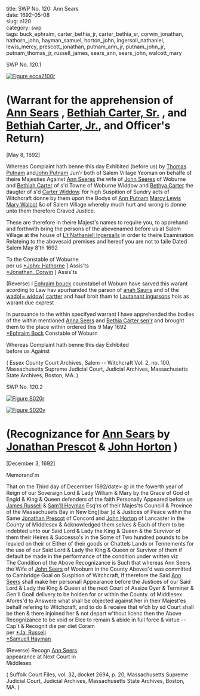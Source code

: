 title: SWP No. 120: Ann Sears  
date: 1692-05-08  
slug: n120  
category: swp  
tags: buck_ephraim, carter_bethia_jr, carter_bethia_sr, corwin_jonathan, hathorn_john, hayman_samuel, horton_john, ingersoll_nathaniel, lewis_mercy, prescott_jonathan, putnam_ann_jr, putnam_john_jr, putnam_thomas_jr, russell_james, sears_ann, sears_john, walcott_mary


<div markdown class="doc" id="n120.1">

<div class="doc_id">SWP No. 120.1</div>


<span markdown class="figure">[![Figure ecca2100r](archives/ecca/thumb/ecca2100r.jpg)](archives/ecca/large/ecca2100r.jpg)</span>

# (Warrant for the apprehension of [Ann Sears](/tag/sears_ann.html) , [Bethiah Carter, Sr.](/tag/carter_bethia_sr.html) , and [Bethiah Carter, Jr.](/tag/carter_bethia_jr.html), and Officer's Return)

[May 8, 1692]

Whereas Complaint hath benne this day Exhibited (before us) by [Thomas Putnam](/tag/putnam_thomas_jr.html) and[John Putnam](/tag/putnam_john_jr.html) Jun'r both of Salem Village Yeoman on behalfe of theire Majesties Against [Ann Seeres](/tag/sears_ann.html) the wife of [John Seeres](/tag/sears_john.html) of Woburne and [Bethiah Carter](/tag/carter_bethia_sr.html) of s'd Towne of Woburne Widdow and [Bethya Carter](/tag/carter_bethia_jr.html) the daugter of s'd [Carter Widdow](/tag/carter_bethia_sr.html). for high Suspition of Sundry acts of Witchcraft donne by them upon the Bodys of [Ann Putnam](/tag/putnam_ann_jr.html) [Marcy Lewis](/tag/lewis_mercy.html) [Mary Walcot](/tag/walcott_mary.html) &c of Salem Village whereby much hurt and wrong is donne unto them therefore Craved Justice.

These are therefore in theire Majest's names to require you, to apprehand and forthwith bring the persons of the abovenamed before us at Salem Village at the house of [L't Nathaniell Ingersalls](/tag/ingersoll_nathaniel.html) in order to theire Examination Relateing to the abovesaid premises and hereof you are not to faile Dated Salem May 8'th 1692

To the Constable of Woburne  
                                        per us [*John: Hathorne](/tag/hathorn_john.html) ] Assis'ts  
                                        [*Jonathan. Corwin](/tag/corwin_jonathan.html) ] Assis'ts

(Reverse) I [Ephraim bouck](/tag/buck_ephraim.html) counstabel of Woburn have sarved this warant acording to Law hav apurhanded the parson of [anah Sauris](/tag/sears_ann.html) and of the [wado[= widow] cartter](/tag/carter_bethia_sr.html) and hauf broit tham to [Lautanant ingursons](/tag/ingersoll_nathaniel.html) hois as warant due exprest

In pursuance to the within specifyed warrant I have apprehended the bodies of the within mentioned [Anna Seers](/tag/sears_ann.html) and [Bethia Carter sen'r](/tag/carter_bethia_sr.html) and brought them to the place within ordered this 9 May 1692  
                                    [*Ephraim Bock](/tag/buck_ephraim.html) Constable of Woburn

Whereas Complaint hath benne this day Exhibited  
before us Against

( Essex County Court Archives, Salem -- Witchcraft Vol. 2, no. 100, Massachusetts Supreme Judicial Court, Judicial Archives, Massachusetts State Archives, Boston, MA. )


</div>



<div markdown class="doc" id="n120.2">

<div class="doc_id">SWP No. 120.2</div>


<span markdown class="figure">[![Figure S020r](archives/Suffolk/small/S020A.jpg)](archives/Suffolk/large/S020A.jpg)</span>

<span markdown class="figure">[![Figure S020v](archives/Suffolk/small/S020B.jpg)](archives/Suffolk/large/S020B.jpg)</span>

# (Recognizance for [Ann Sears](/tag/sears_ann.html) by [Jonathan Prescot](/tag/prescott_jonathan.html) & [John Horton](/tag/horton_john.html) )

[December 3, 1692]

Memorand'm

That on the Third day of December 1692/date> @ in the fowerth year of Reign of our Soveraign Lord & Lady William & Mary by the Grace of God of Engld & King & Queen defenders of the faith Personally Appeared before us [James Russell](/tag/russell_james.html) & [Sam'll Heyman](/tag/hayman_samuel.html) Esq'rs of their Majes'ts Councill & Province of the Massachusets Bay in New Eng[lbar ]d & Justices of Peace within the Same [Jonathan Prescot](/tag/prescott_jonathan.html) of Concord and [John Horton](/tag/horton_john.html) of Lancaster in the County of Middlesex & Acknowledged them selves & Each of them to be indebted unto our Said Lord & Lady the King & Queen & the Survivor of them their Heires & Successo's in the Some of Two hundred pounds to be leavied on their or Either of their goods or Chattels Lands or Tennements for the use of our Said Lord & Lady the King & Queen or Survivor of them if default be made in the performance of the condition under written viz  
The Condition of the Above Recognizance is Such that whereas Ann Seers the Wife of [John Seers](/tag/sears_john.html) of Wooburn in the County Aboves'd was committed to Cambridge Goal on Suspition of Witchcraft, If therefore the Said [Ann Seers](/tag/sears_ann.html) shall make her personall Appearance before the Justices of our Said Lord & Lady the King & Queen at the next Court of Assize Oyer & Terminer & Gen'll Goall delivery to be holden for or within the County. of Middlesex Afores'd to Answere what shall be objected against her in their Majest'es behalf refering to Witchcraft, and to do & receive that w'ch by sd Court shall be then & there injoined her & not depart w'thout licenc then the Above Recognizance to be void or Elce to remain & abide in full force & virtue --  
Cap't & Recognit die per diet Coram  
                                                  per [*Ja: Russell](/tag/russell_james.html)  
                                                  [*Samuell Hayman](/tag/hayman_samuel.html)


(Reverse) Recogn [Ann Seers](/tag/sears_ann.html)  
appearance at Next Court in  
Middlesex

( Suffolk Court Files, vol. 32, docket 2694, p. 20, Massachusetts Supreme Judicial Court, Judicial Archives, Massachusetts State Archives, Boston, MA. )


</div>
